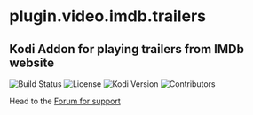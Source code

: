 # plugin.video.imdb.trailers
## Kodi Addon for playing trailers from IMDb website
![Build Status](https://img.shields.io/travis/Gujal00/plugin.video.imdb.trailers/master.svg)
![License](https://img.shields.io/badge/license-GPL--3.0--only-success.svg)
![Kodi Version](https://img.shields.io/badge/kodi-leia%2B-success.svg)
![Contributors](https://img.shields.io/github/contributors/Gujal00/plugin.video.imdb.trailers.svg)

Head to the [Forum for support](https://forum.kodi.tv/showthread.php?tid=95603)
